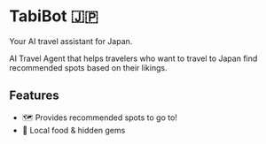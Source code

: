 # TabiBot 🇯🇵  
Your AI travel assistant for Japan.

AI Travel Agent that helps travelers who want to travel to Japan find recommended spots based on their likings.

## Features  
- 🗺️ Provides recommended spots to go to!  
- 🍜 Local food & hidden gems  
